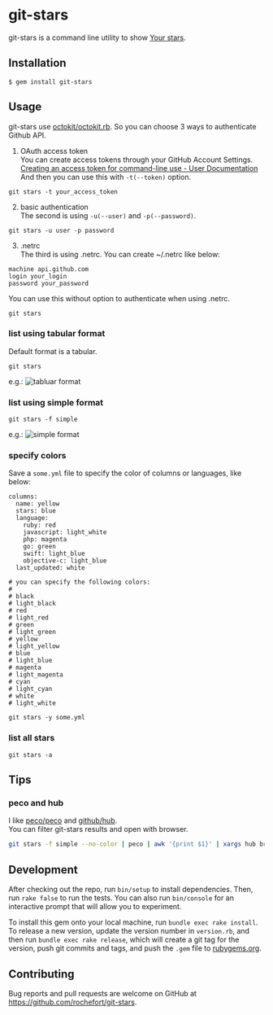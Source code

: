 # git-stars

git-stars is a command line utility to show [Your stars](https://github.com/stars).  

## Installation

    $ gem install git-stars

## Usage

git-stars use [octokit/octokit.rb](https://github.com/octokit/octokit.rb). So you can choose 3 ways to authenticate Github API.  

1. OAuth access token  
You can create access tokens through your GitHub Account Settings.  
[Creating an access token for command-line use - User Documentation](https://help.github.com/articles/creating-an-access-token-for-command-line-use/)
And then you can use this with `-t(--token)` option.
```
git stars -t your_access_token
```

2. basic authentication  
The second is using `-u(--user)` and `-p(--password)`.
```
git stars -u user -p password
```

3. .netrc  
The third is using .netrc.
You can create ~/.netrc like below:
```
machine api.github.com
login your_login
password your_password
```
You can use this without option to authenticate when using .netrc.

    git stars

### list using tabular format
Default format is a tabular.

    git stars

e.g.:
![tabluar format](https://raw.githubusercontent.com/rochefort/git-stars/master/img/git-stars_no_options.png)

### list using simple format

    git stars -f simple

e.g.:
![simple format](https://raw.githubusercontent.com/rochefort/git-stars/master/img/git-stars_tabular.png)

### specify colors

Save a `some.yml` file to specify the color of columns or languages, like below:
```
columns:
  name: yellow
  stars: blue
  language:
    ruby: red
    javascript: light_white
    php: magenta
    go: green
    swift: light_blue
    objective-c: light_blue
  last_updated: white

# you can specify the following colors:
#
# black
# light_black
# red
# light_red
# green
# light_green
# yellow
# light_yellow
# blue
# light_blue
# magenta
# light_magenta
# cyan
# light_cyan
# white
# light_white
```

    git stars -y some.yml


### list all stars

    git stars -a

## Tips

### peco and hub
I like [peco/peco](https://github.com/peco/peco) and [github/hub](https://github.com/github/hub).  
You can filter git-stars results and open with browser.  
```sh
git stars -f simple --no-color | peco | awk '{print $1}' | xargs hub browse
```


## Development

After checking out the repo, run `bin/setup` to install dependencies. Then, run `rake false` to run the tests. You can also run `bin/console` for an interactive prompt that will allow you to experiment.

To install this gem onto your local machine, run `bundle exec rake install`. To release a new version, update the version number in `version.rb`, and then run `bundle exec rake release`, which will create a git tag for the version, push git commits and tags, and push the `.gem` file to [rubygems.org](https://rubygems.org).

## Contributing

Bug reports and pull requests are welcome on GitHub at https://github.com/rochefort/git-stars.
